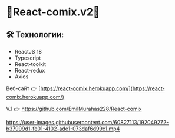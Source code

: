 # 📘React-comix.v2📘

## 🛠 Технологии:
- ReactJS 18
- Typescript
- React-toolkit
- React-redux
- Axios

Веб-сайт 👉 [https://react-comix.herokuapp.com/](https://react-comix.herokuapp.com/)


V.1 👉 https://github.com/EmilMurahas228/React-comix

https://user-images.githubusercontent.com/60827113/192049272-b37999d1-fe01-4102-ade1-073daf6d99c1.mp4

